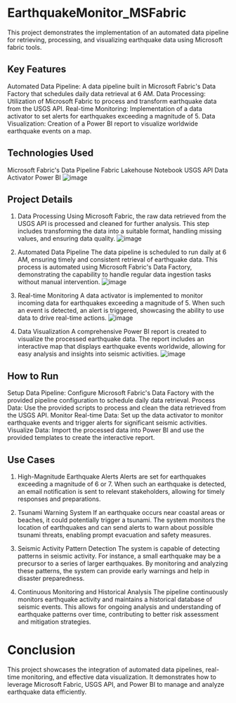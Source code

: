 # EarthquakeMonitor_MSFabric
This project demonstrates the implementation of an automated data pipeline for retrieving, processing, and visualizing earthquake data using Microsoft fabric tools.

## Key Features
Automated Data Pipeline: A data pipeline built in Microsoft Fabric's Data Factory that schedules daily data retrieval at 6 AM.
Data Processing: Utilization of Microsoft Fabric to process and transform earthquake data from the USGS API.
Real-time Monitoring: Implementation of a data activator to set alerts for earthquakes exceeding a magnitude of 5.
Data Visualization: Creation of a Power BI report to visualize worldwide earthquake events on a map.

## Technologies Used
Microsoft Fabric's Data Pipeline
Fabric Lakehouse
Notebook
USGS API
Data Activator
Power BI
![image](https://github.com/akhandchauhan/earthquake_fabric/assets/112802105/5a687cfe-f823-4235-bd45-4e580a1c730a)

## Project Details

1. Data Processing
Using Microsoft Fabric, the raw data retrieved from the USGS API is processed and cleaned for further analysis. This step includes transforming the data into a suitable format, handling missing values, and ensuring data quality.
![image](https://github.com/akhandchauhan/earthquake_fabric/assets/112802105/def8be6d-71cf-45d5-b185-f7399819f2e6)
2. Automated Data Pipeline
The data pipeline is scheduled to run daily at 6 AM, ensuring timely and consistent retrieval of earthquake data. This process is automated using Microsoft Fabric's Data Factory, demonstrating the capability to handle regular data ingestion tasks without manual intervention.
![image](https://github.com/akhandchauhan/earthquake_fabric/assets/112802105/1197b9d2-25c7-4a84-b355-464f92010f7f)

3. Real-time Monitoring
A data activator is implemented to monitor incoming data for earthquakes exceeding a magnitude of 5. When such an event is detected, an alert is triggered, showcasing the ability to use data to drive real-time actions.
![image](https://github.com/akhandchauhan/earthquake_fabric/assets/112802105/d0f8b0e4-0d3f-41cd-9021-a6d7e13f136c)

4. Data Visualization
A comprehensive Power BI report is created to visualize the processed earthquake data. The report includes an interactive map that displays earthquake events worldwide, allowing for easy analysis and insights into seismic activities.
![image](https://github.com/akhandchauhan/earthquake_fabric/assets/112802105/b76ff8ea-3d0a-4fc0-8761-6fe09cef01ad)

## How to Run
Setup Data Pipeline: Configure Microsoft Fabric's Data Factory with the provided pipeline configuration to schedule daily data retrieval.
Process Data: Use the provided scripts to process and clean the data retrieved from the USGS API.
Monitor Real-time Data: Set up the data activator to monitor earthquake events and trigger alerts for significant seismic activities.
Visualize Data: Import the processed data into Power BI and use the provided templates to create the interactive report.

## Use Cases
1. High-Magnitude Earthquake Alerts
Alerts are set for earthquakes exceeding a magnitude of 6 or 7. When such an earthquake is detected, an email notification is sent to relevant stakeholders, allowing for timely responses and preparations.

2. Tsunami Warning System
If an earthquake occurs near coastal areas or beaches, it could potentially trigger a tsunami. The system monitors the location of earthquakes and can send alerts to warn about possible tsunami threats, enabling prompt evacuation and safety measures.

3. Seismic Activity Pattern Detection
The system is capable of detecting patterns in seismic activity. For instance, a small earthquake may be a precursor to a series of larger earthquakes. By monitoring and analyzing these patterns, the system can provide early warnings and help in disaster preparedness.

4. Continuous Monitoring and Historical Analysis
The pipeline continuously monitors earthquake activity and maintains a historical database of seismic events. This allows for ongoing analysis and understanding of earthquake patterns over time, contributing to better risk assessment and mitigation strategies.

# Conclusion
This project showcases the integration of automated data pipelines, real-time monitoring, and effective data visualization. It demonstrates how to leverage Microsoft Fabric, USGS API, and Power BI to manage and analyze earthquake data efficiently.

